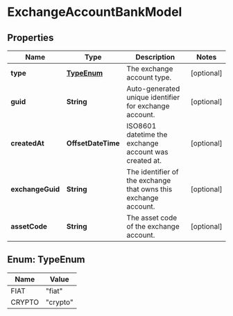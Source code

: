 

# ExchangeAccountBankModel


## Properties

Name | Type | Description | Notes
------------ | ------------- | ------------- | -------------
**type** | [**TypeEnum**](#TypeEnum) | The exchange account type. |  [optional]
**guid** | **String** | Auto-generated unique identifier for exchange account. |  [optional]
**createdAt** | **OffsetDateTime** | ISO8601 datetime the exchange account was created at. |  [optional]
**exchangeGuid** | **String** | The identifier of the exchange that owns this exchange account. |  [optional]
**assetCode** | **String** | The asset code of the exchange account. |  [optional]



## Enum: TypeEnum

Name | Value
---- | -----
FIAT | &quot;fiat&quot;
CRYPTO | &quot;crypto&quot;



